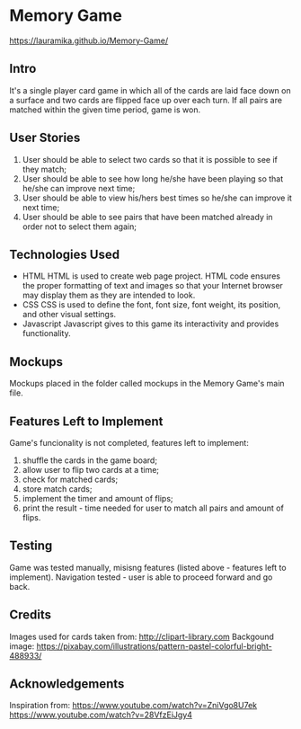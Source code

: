 # Memory Game
https://lauramika.github.io/Memory-Game/
## Intro
It's a single player card game in which all of the cards are 
laid face down on a surface and two cards are flipped face up over 
each turn. If all pairs are matched within the given time 
period, game is won.
## User Stories
1. User should be able to select two cards so that it is possible to see if they match;
2. User should be able to see how long he/she have been playing so that he/she can improve next time;
3. User should be able to view his/hers best times so he/she can improve it next time;
4. User should be able to see pairs that have been matched already in order not to select them again;
## Technologies Used
* HTML
HTML is used to create web page project.  HTML code ensures the proper formatting of text
and images so that your Internet browser may display them as they are intended to look.
* CSS
CSS is used to define the font, font size, font weight, its position, 
and other visual settings.
* Javascript
Javascript gives to this game its interactivity and provides functionality.

## Mockups
Mockups placed in the folder called mockups in the Memory Game's main file.

## Features Left to Implement
 Game's funcionality is not completed, features left to implement:
 1. shuffle the cards in the game board;
 2. allow user to flip two cards at a time;
 3. check for matched cards;
 4. store match cards;
 5. implement the timer and amount of flips;
 6. print the result - time needed for user to match all pairs and amount of flips.
 
## Testing
Game was tested manually, misisng features (listed above - features left to implement).
Navigation tested - user is able to proceed forward and go back.

## Credits
Images used for cards taken from: http://clipart-library.com
Backgound image: https://pixabay.com/illustrations/pattern-pastel-colorful-bright-488933/
## Acknowledgements
Inspiration from:
https://www.youtube.com/watch?v=ZniVgo8U7ek
https://www.youtube.com/watch?v=28VfzEiJgy4